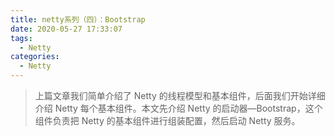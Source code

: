 ```yaml
---
title: netty系列（四）：Bootstrap
date: 2020-05-27 17:33:07
tags:
  - Netty
categories:
  - Netty
---
```


> 上篇文章我们简单介绍了 Netty 的线程模型和基本组件，后面我们开始详细介绍 Netty 每个基本组件。本文先介绍 Netty 的启动器—Bootstrap，这个组件负责把 Netty 的基本组件进行组装配置，然后启动 Netty 服务。

<!--more-->